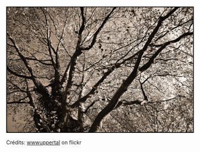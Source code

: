 ![Joris](/images/2022-01-24.jpg)

Crédits: [wwwuppertal](https://www.flickr.com/people/wwwuppertal/) on flickr